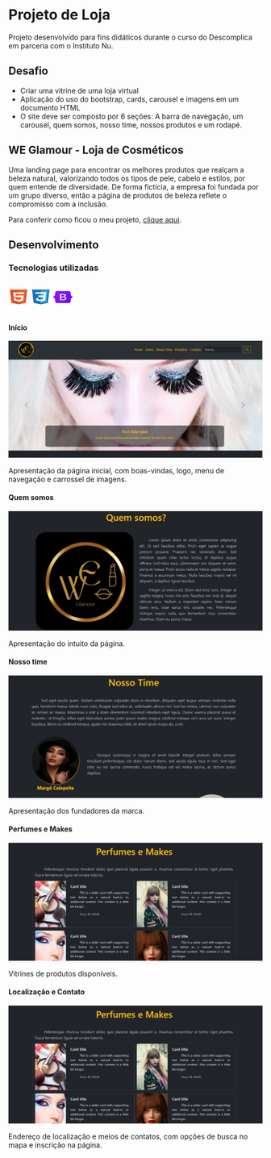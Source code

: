 # Projeto de Loja

Projeto desenvolvido para fins didáticos durante o curso do Descomplica em parceria com o Instituto Nu.

## Desafio

* Criar uma vitrine de uma loja virtual
* Aplicação do uso do bootstrap, cards, carousel e imagens em um documento HTML
* O site deve ser composto por 6 seções: A barra de navegação, um carousel, quem somos, nosso time, nossos produtos e um rodapé. 

## WE Glamour - Loja de Cosméticos

Uma landing page para encontrar os melhores produtos que realçam a beleza natural, valorizando todos os tipos de pele, cabelo e estilos, por quem entende de diversidade. De forma fictícia, a empresa foi fundada por um grupo diverso, então a página de produtos de beleza reflete o compromisso com a inclusão.

Para conferir como ficou o meu projeto, <a href="https://mirraelly.github.io/descomplica-nu-loja" target="_blank"> clique aqui</a>.

## Desenvolvimento

### Tecnologias utilizadas
<div style="display: inline_block"><br>
  <img align="center" alt="Mirra-HTML" height="30" width="40" src="https://raw.githubusercontent.com/devicons/devicon/master/icons/html5/html5-original.svg">
  <img align="center" alt="Mirra-CSS" height="30" width="40" src="https://raw.githubusercontent.com/devicons/devicon/master/icons/css3/css3-original.svg">
  <img align="center" alt="Mirra-Boostrap" height="30" width="40" src="https://raw.githubusercontent.com/devicons/devicon/refs/heads/master/icons/bootstrap/bootstrap-original.svg">
</div><br>

#### Início

![Início](imagens/hero.jpg)

Apresentação da página inicial, com boas-vindas, logo, menu de navegação e carrossel de imagens.

#### Quem somos

![Quem Somos ?](imagens/quem-somos.jpg)

Apresentação do intuito da página.

#### Nosso time

![Nosso Time](imagens/nosso-time.jpg)

Apresentação dos fundadores da marca.

#### Perfumes e Makes

![Perfumes e Makes](imagens/perfumes-makes.jpg)

Vitrines de produtos disponíveis.

#### Localização e Contato

![Localização / Inscreva-se](imagens/perfumes-makes.jpg)

Endereço de localização e meios de contatos, com opções de busca no mapa e inscrição na página.




